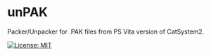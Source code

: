 # unPAK
Packer/Unpacker for .PAK files from PS Vita version of CatSystem2.

[![License: MIT](https://img.shields.io/badge/License-MIT-yellow.svg)](https://opensource.org/licenses/MIT)
